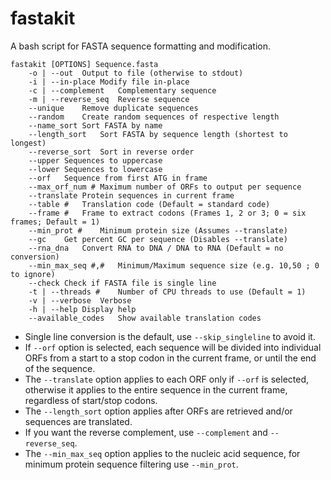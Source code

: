 # fastakit
A bash script for FASTA sequence formatting and modification.

```
fastakit [OPTIONS] Sequence.fasta
	-o | --out	Output to file (otherwise to stdout)
	-i | --in-place	Modify file in-place
	-c | --complement	Complementary sequence
	-m | --reverse_seq	Reverse sequence
	--unique	Remove duplicate sequences
	--random	Create random sequences of respective length
	--name_sort	Sort FASTA by name
	--length_sort	Sort FASTA by sequence length (shortest to longest)
	--reverse_sort	Sort in reverse order
	--upper	Sequences to uppercase
	--lower	Sequences to lowercase
	--orf	Sequence from first ATG in frame
	--max_orf_num #	Maximum number of ORFs to output per sequence
	--translate	Protein sequences in current frame
	--table #	Translation code (Default = standard code)
	--frame #	Frame to extract codons (Frames 1, 2 or 3; 0 = six frames; Default = 1)
	--min_prot #	Minimum protein size (Assumes --translate)
	--gc	Get percent GC per sequence (Disables --translate)
	--rna_dna	Convert RNA to DNA / DNA to RNA (Default = no conversion)
	--min_max_seq #,#	Minimum/Maximum sequence size (e.g. 10,50 ; 0 to ignore)
	--check	Check if FASTA file is single line
	-t | --threads #	Number of CPU threads to use (Default = 1)
	-v | --verbose	Verbose
	-h | --help	Display help
	--available_codes	Show available translation codes 
```

- Single line conversion is the default, use `--skip_singleline` to avoid it.
- If `--orf` option is selected, each sequence will be divided into individual ORFs from a start to a stop codon in the current frame, or until the end of the sequence.
- The `--translate` option applies to each ORF only if `--orf` is selected, otherwise it applies to the entire sequence in the current frame, regardless of start/stop codons.
- The `--length_sort` option applies after ORFs are retrieved and/or sequences are translated.
- If you want the reverse complement, use `--complement` and `--reverse_seq`.
- The `--min_max_seq` option applies to the nucleic acid sequence, for minimum protein sequence filtering use `--min_prot`.
